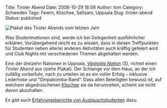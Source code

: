 Title: Tiroler Abend
Date: 2006-10-29 16:06
Author: tom
Category: Schweden
Tags: Feiern, Klischee, Seltsam, Uppsala
Slug: tiroler-abend
Status: published

![Plakat des Tiroler Abends vom letzten
Jahr](http://www.fiket.de/pic/tirolerabend.jpg "Plakat des Tiroler Abends vom letzten Jahr")

Was Student*nationen* sind, werde ich bei Gelegenheit ausführlicher
erklären. Vorübergehend reicht es zu wissen, dass in diesen Treffpunkten
für Studenten neben allerlei anderen Aktivitäten auch kräftig gefeiert
wird und Club Nights mit verschiedenen Themen abgehalten werden.

Eine der dreizehn Nationen in Uppsala, [*Västgöta
Nation*](http://www.vastgotanation.se/) (S), richtet einen *Tiroler
Abend* aus (siehe Plakat). Der Schlange vor dem Haus, an der ich
zufällig vorbeifuhr, nach zu urteilen ist es ein voller Erfolg –
inklusive Lederhose und “Ompabomba-Band”. Dass allen Beteiligten bewusst
ist, auf welchem abgedroschenen
[Klischee](http://www.fiket.de/2006/05/30/schweden-ueber-deutsche/) sie
da herumreiten, scheint sie nicht davon abzuhalten.

Es gibt auch [Erfahrungsberichte von
Austauschstudenten](http://timo-uppsala.blogspot.com/2006/10/oompa-boompa_29.html)
dazu.


